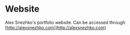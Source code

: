 # Website

Alex Snezhko's portfolio website. Can be accessed through
[http://alexsnezhko.com](http://alexsnezhko.com)
